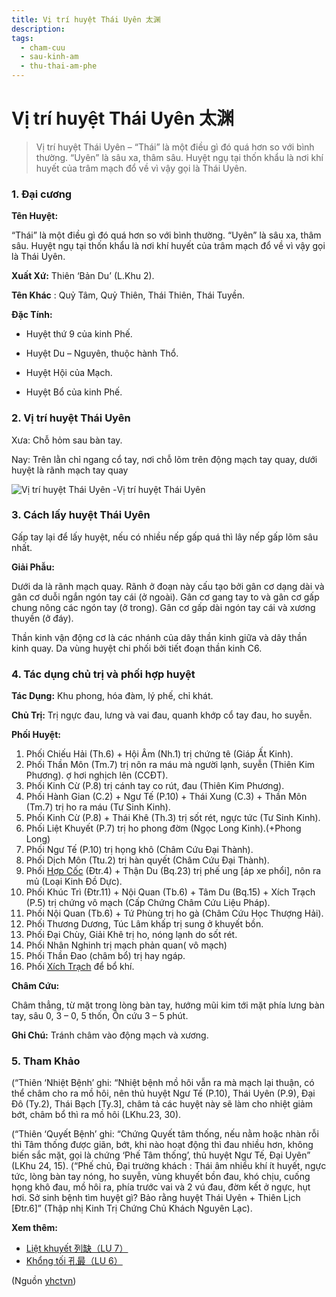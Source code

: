 ```yaml
---
title: Vị trí huyệt Thái Uyên 太渊
description: 
tags:
  - cham-cuu
  - sau-kinh-am
  - thu-thai-am-phe
---
```


# Vị trí huyệt Thái Uyên 太渊 

> Vị trí huyệt Thái Uyên – “Thái” là một điều gì đó quá hơn so với bình thường. “Uyên” là sâu xa, thâm sâu. Huyệt ngụ tại thốn khẩu là nơi khí huyết của trâm mạch đổ về vì vậy gọi là Thái Uyên.

### **1. Đại cương**

**Tên Huyệt:**

“Thái” là một điều gì đó quá hơn so với bình thường. “Uyên” là sâu xa, thâm sâu. Huyệt ngụ tại thốn khẩu là nơi khí huyết của trâm mạch đổ về vì vậy gọi là Thái Uyên.

**Xuất Xứ:** Thiên ‘Bản Du’ (L.Khu 2).

**Tên Khác** : Quỷ Tâm, Quỷ Thiên, Thái Thiên, Thái Tuyền.

**Đặc Tính:**

+ Huyệt thứ 9 của kinh Phế.

+ Huyệt Du – Nguyên, thuộc hành Thổ.

+ Huyệt Hội của Mạch.

+ Huyệt Bổ của kinh Phế.

### **2. Vị trí huyệt Thái Uyên**

Xưa: Chỗ hỏm sau bàn tay.

Nay: Trên lằn chỉ ngang cổ tay, nơi chỗ lõm trên động mạch tay quay, dưới huyệt là rãnh mạch tay quay

![Vị trí huyệt Thái Uyên -](/imgs/yhctvn/huyet-thai-uyen-300x169.jpg)Vị trí huyệt Thái Uyên

### **3. Cách lấy huyệt Thái Uyên**

Gấp tay lại để lấy huyệt, nếu có nhiều nếp gấp quá thì lây nếp gấp lõm sâu nhất.

**Giải Phẫu:**

Dưới da là rãnh mạch quay. Rãnh ở đoạn này cấu tạo bởi gân cơ dạng dài và gân cơ duỗi ngắn ngón tay cái (ở ngoài). Gân cơ gang tay to và gân cơ gấp chung nông các ngón tay (ở trong). Gân cơ gấp dài ngón tay cái và xương thuyền (ở đáy).

Thần kinh vận động cơ là các nhánh của dây thần kinh giữa và dây thần kinh quay. Da vùng huyệt chi phối bởi tiết đoạn thần kinh C6.

### **4. Tác dụng chủ trị và phối hợp huyệt**

**Tác Dụng:** Khu phong, hóa đàm, lý phế, chỉ khát.

**Chủ Trị:** Trị ngực đau, lưng và vai đau, quanh khớp cổ tay đau, ho suyễn.

**Phối Huyệt:**

1. Phối Chiếu Hải (Th.6) + Hội Âm (Nh.1) trị chứng tê (Giáp Ất Kinh).
2. Phối Thần Môn (Tm.7) trị nôn ra máu mà người lạnh, suyễn (Thiên Kim Phương). ợ hơi nghịch lên (CCĐT).
3. Phối Kinh Cừ (P.8) trị cánh tay co rút, đau (Thiên Kim Phương).
4. Phối Hành Gian (C.2) + Ngư Tế (P.10) + Thái Xung (C.3) + Thần Môn (Tm.7) trị ho ra máu (Tư Sinh Kinh).
5. Phối Kinh Cừ (P.8) + Thái Khê (Th.3) trị sốt rét, ngực tức (Tư Sinh Kinh).
6. Phối Liệt Khuyết (P.7) trị ho phong đờm (Ngọc Long Kinh).(+Phong Long)
7. Phối Ngư Tế (P.10) trị họng khô (Châm Cứu Đại Thành).
8. Phối Dịch Môn (Ttu.2) trị hàn quyết (Châm Cứu Đại Thành).
9. Phối [Hợp Cốc](/yhctvn/huyet-hop-coc-%e5%90%88-%e8%b0%b7) (Đtr.4) + Thận Du (Bq.23) trị phế ung [áp xe phổi], nôn ra mủ (Loại Kinh Đồ Dực).
10. Phối Khúc Trì (Đtr.11) + Nội Quan (Tb.6) + Tâm Du (Bq.15) + Xích Trạch (P.5) trị chứng vô mạch (Cấp Chứng Châm Cứu Liệu Pháp).
11. Phối Nội Quan (Tb.6) + Tứ Phùng trị ho gà (Châm Cứu Học Thượng Hải).
12. Phối Thương Dương, Túc Lâm khấp trị sung ở khuyết bồn.
13. Phối Đại Chùy, Giải Khê trị ho, nóng lạnh do sốt rét.
14. Phối Nhân Nghinh trị mạch phản quan( vô mạch)
15. Phối Thần Đao (châm bổ) trị hay ngáp.
16. Phối [Xích Trạch](/yhctvn/huyet-xich-trach-%e5%b0%ba%e6%b3%bd) để bổ khí.

**Châm Cứu:**

Châm thẳng, từ mặt trong lòng bàn tay, hướng mũi kim tới mặt phía lưng bàn tay, sâu 0, 3 – 0, 5 thốn, Ôn cứu 3 – 5 phút.

**Ghi Chú:** Tránh châm vào động mạch và xương.

### **5. Tham Khảo**

(“Thiên ‘Nhiệt Bệnh’ ghi: “Nhiệt bệnh mồ hôi vẫn ra mà mạch lại thuận, có thể châm cho ra mồ hôi, nên thủ huyệt Ngư Tế (P.10), Thái Uyên (P.9), Đại Đô (Ty.2), Thái Bạch [Ty.3], châm tả các huyệt này sẽ làm cho nhiệt giảm bớt, châm bổ thì ra mồ hôi (LKhu.23, 30).

(“Thiên ‘Quyết Bệnh’ ghi: “Chứng Quyết tâm thống, nếu nằm hoặc nhàn rỗi thì Tâm thống được giãn, bớt, khi nào hoạt động thì đau nhiều hơn, không biến sắc mặt, gọi là chứng ‘Phế Tâm thống’, thủ huyệt Ngư Tế, Đại Uyên” (LKhu 24, 15). (“Phế chủ, Đại trường khách : Thái âm nhiều khí ít huyết, ngực tức, lòng bàn tay nóng, ho suyễn, vùng khuyết bồn đau, khó chịu, cuống họng khô đau, mồ hôi ra, phía trước vai và 2 vú đau, đờm kết ở ngực, hụt hơi. Sở sinh bệnh tìm huyệt gì? Bảo rằng huyệt Thái Uyên + Thiên Lịch [Đtr.6]” (Thập nhị Kinh Trị Chứng Chủ Khách Nguyên Lạc).

**Xem thêm:**

* [Liệt khuyết 列缺（LU 7）](/yhctvn/huyet-liet-khuyet-%e5%88%97-%e7%bc%ba)
* [Khổng tối 孔最（LU 6）](/yhctvn/huyet-khong-toi-%e5%ad%94-%e6%9c%80)

(Nguồn <a href="https://yhctvn.com/huyet-thai-uyen-太渊/" target="_blank">yhctvn</a>)
